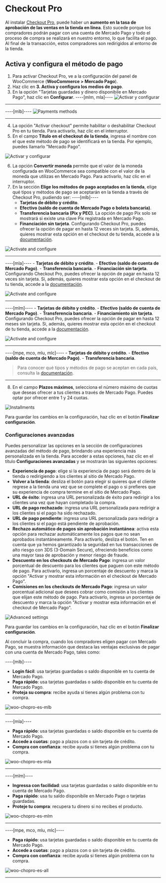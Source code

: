# Checkout Pro

Al instalar [Checkout Pro](/developers/es/docs/checkout-pro/landing), puede haber un **aumento en la tasa de aprobación de las ventas en la tienda en línea**. Esto sucede porque los compradores podrán pagar con una cuenta de Mercado Pago y todo el proceso de compra se realizará en nuestro entorno, lo que facilita el pago. Al final de la transacción, estos compradores son redirigidos al entorno de la tienda.

## Activa y configura el método de pago

1. Para activar Checkout Pro, ve a la configuración del panel de WooCommerce (**WooCommerce > Mercado Pago**).
2. Haz clic en **3. Activa y configura los medios de pago**.
3. En la opción "Tarjetas guardadas y dinero disponibile en Mercado Pago", haz clic en **Configurar**.
----[mlm, mla]----
![Activar y configurar](/images/woocomerce/cho-pro-active-configure-es.png)

------------
----[mlb]----
![Payments methods](/images/woocomerce/active-and-configure-pt-br.png)

------------
4. La opción "Activar checkout" permite habilitar o deshabilitar Checkout Pro en tu tienda. Para activarlo, haz clic en el interruptor.
5. En el campo **Título en el checkout de la tienda**, ingresa el nombre con el que este método de pago se identificará en la tienda. Por ejemplo, puedes llamarlo "Mercado Pago".

![Activar y configurar](/images/woocomerce/cho-pro-activate-title-es.png)

6. La opción **Convertir moneda** permite que el valor de la moneda configurada en WooCommerce sea compatible con el valor de la moneda que utilizas en Mercado Pago. Para activarlo, haz clic en el interruptor.
7. En la sección **Elige los métodos de pago aceptados en la tienda**, elige qué tipos y métodos de pago se aceptarán en la tienda a través de Checkout Pro, pudiendo ser:
----[mlb]----
    - **Tarjetas de débito y crédito**.
    - **Efectivo (saldo de cuenta de Mercado Pago o boleta bancaria)**.
    - **Transferencia bancaria (Pix y PEC)**. La opción de pago Pix solo se mostrará si existe una clave Pix registrada en Mercado Pago.
    - **Financiación sin tarjeta**. Configurando Checkout Pro, puedes ofrecer la opción de pagar en hasta 12 veces sin tarjeta. Si, además, quieres mostrar esta opción en el checkout de tu tienda, accede a la [documentación](/developers/es/docs/woocommerce/payments-configuration/mercado-credito).

![Activate and configure](/images/woocomerce/cho-pro-convert-payments-methods-pt.png)

------------
----[mla]----
    - **Tarjetas de débito y crédito**.
    - **Efectivo (saldo de cuenta de Mercado Pago)**.
    - **Transferencia bancaria**.
    - **Financiación sin tarjeta**. Configurando Checkout Pro, puedes ofrecer la opción de pagar en hasta 12 veces sin tarjeta. Si, además, quieres mostrar esta opción en el checkout de tu tienda, accede a la [documentación](/developers/es/docs/woocommerce/payments-configuration/mercado-credito).

![Activate and configure](/images/woocomerce/cho-pro-payments-methods-es-ar.png)

------------
----[mlm]----
    - **Tarjetas de débito y crédito**.
    - **Efectivo (saldo de cuenta de Mercado Pago)**.
    - **Transferencia bancaria**.
    - **Financiamiento sin tarjeta**. Configurando Checkout Pro, puedes ofrecer la opción de pagar en hasta 12 meses sin tarjeta. Si, además, quieres mostrar esta opción en el checkout de tu tienda, accede a la [documentación](/developers/es/docs/woocommerce/payments-configuration/mercado-credito).

![Activate and configure](/images/woocomerce/cho-pro-payments-methods-es-mx.png)

------------
----[mpe, mco, mlu, mlc]----
    - **Tarjetas de débito y crédito**.
    - **Efectivo (saldo de cuenta de Mercado Pago)**.
    - **Transferencia bancaria**.

> Para conocer qué tipos y métodos de pago se aceptan en cada país, consulta la [documentación](/developers/es/docs/sales-processing/payment-methods).

------------
8. En el campo **Plazos máximos**, selecciona el número máximo de cuotas que deseas ofrecer a tus clientes a través de Mercado Pago. Puedes optar por ofrecer entre 1 y 24 cuotas.

![Installments](/images/woocomerce/cho-pro-installment-es.png)

Para guardar los cambios en la configuración, haz clic en el botón **Finalizar configuración**.

### Configuraciones avanzadas

Puedes personalizar las opciones en la sección de configuraciones avanzadas del método de pago, brindando una experiencia más personalizada en la tienda. Para acceder a estas opciones, haz clic en el título **Configuraciones avanzadas** y se mostrarán las siguientes opciones:

- **Experiencia de pago**: elige si la experiencia de pago será dentro de la tienda o redirigiendo a los clientes al sitio de Mercado Pago.
- **Volver a la tienda**: desliza el botón para elegir si quieres que el cliente regrese a la tienda una vez que se complete el pago o si prefieres que su experiencia de compra termine en el sitio de Mercado Pago.
- **URL de éxito**: ingresa una URL personalizada de éxito para redirigir a los clientes una vez que hayan completado la compra.
- **URL de pago rechazado**: ingresa una URL personalizada para redirigir a los clientes si el pago ha sido rechazado.
- **URL de pago pendiente**: ingresa una URL personalizada para redirigir a los clientes si el pago está pendiente de aprobación.
- **Rechazo automático de pagos sin aprobación instantánea**: activa esta opción para rechazar automáticamente los pagos que no sean aprobados instantáneamente. Para activarlo, desliza el botón. Ten en cuenta que ya hemos garantizado la seguridad en tus transacciones de alto riesgo con 3DS (3-Domain Secure), ofreciendo beneficios como una mayor tasa de aprobación y menor riesgo de fraude.
- **Descuento en los checkouts de Mercado Pago**: ingresa un valor porcentual de descuento para los clientes que paguen con este método de pago. Para activarlo, ingresa un porcentaje de descuento y marca la opción "Activar y mostrar esta información en el checkout de Mercado Pago".
- **Comisiones en los checkouts de Mercado Pago**: ingresa un valor porcentual adicional que desees cobrar como comisión a los clientes que elijan este método de pago. Para activarlo, ingresa un porcentaje de descuento y marca la opción "Activar y mostrar esta información en el checkout de Mercado Pago".

![Advanced settings](/images/woocomerce/cho-pro-advanced-settings-es.gif)

Para guardar los cambios en la configuración, haz clic en el botón **Finalizar configuración**.

Al concluir la compra, cuando los compradores eligen pagar con Mercado Pago, se muestra información que destaca las ventajas exclusivas de pagar con una cuenta de Mercado Pago, tales como:

----[mlb]----
* **Login fácil**: usa tarjetas guardadas o saldo disponible en tu cuenta de Mercado Pago.
* **Paga rápido**: usa tarjetas guardadas o saldo disponible en tu cuenta de Mercado Pago.
* **Proteja su compra**: recibe ayuda si tienes algún problema con tu compra.

![woo-chopro-es-mlb](/images/woocomerce/mlb-preview.png)

------------
----[mla]----
* **Paga rápido**: usa tarjetas guardadas o saldo disponible en tu cuenta de Mercado Pago.
* **Accede a cuotas**: pago a plazos con o sin tarjeta de crédito.
* **Compra con confianza**: recibe ayuda si tienes algún problema con tu compra.

![woo-chopro-es-mla](/images/woocomerce/mla-preview.png)

------------

----[mlm]----
* **Ingressa con facilidad**: usa tarjetas guardadas o saldo disponible en tu cuenta de Mercado Pago.
* **Paga rápido**: usa tu saldo disponibile en Mercado Pago o tarjetas guardadas.
* **Proteje tu compra**: recupera tu dinero si no recibes el producto.

![woo-chopro-es-mlm](/images/woocomerce/mlm-preview.png)

------------
----[mpe, mco, mlu, mlc]----
* **Paga rápido**: usa tarjetas guardadas o saldo disponible en tu cuenta de Mercado Pago.
* **Accede a cuotas**: pago a plazos con o sin tarjeta de crédito.
* **Compra con confianza**: recibe ayuda si tienes algún problema con tu compra.

![woo-chopro-es-all](/images/woocomerce/all-preview.png)

------------